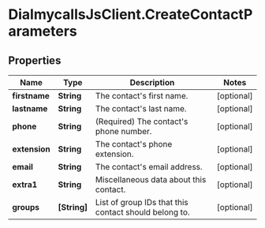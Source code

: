 # DialmycallsJsClient.CreateContactParameters

## Properties
Name | Type | Description | Notes
------------ | ------------- | ------------- | -------------
**firstname** | **String** | The contact&#39;s first name. | [optional] 
**lastname** | **String** | The contact&#39;s last name. | [optional] 
**phone** | **String** | (Required)  The contact&#39;s phone number. | [optional] 
**extension** | **String** | The contact&#39;s phone extension. | [optional] 
**email** | **String** | The contact&#39;s email address. | [optional] 
**extra1** | **String** | Miscellaneous data about this contact. | [optional] 
**groups** | **[String]** | List of group IDs that this contact should belong to. | [optional] 


